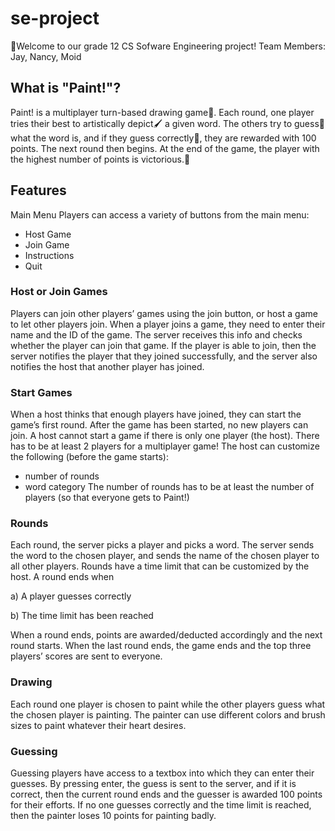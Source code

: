 # se-project
👋Welcome to our grade 12 CS Sofware Engineering project!
Team Members: Jay, Nancy, Moid

## What is "Paint!"?

Paint! is a multiplayer turn-based drawing game🎨. Each round, one player tries their best to artistically depict🖌️ a given word. The others try to guess🤔 what the word is, and if they guess correctly🎉, they are rewarded with 100 points. The next round then begins. At the end of the game, the player with the highest number of points is victorious.🥇

## Features
Main Menu
Players can access a variety of buttons from the main menu:
- Host Game
- Join Game
- Instructions
- Quit

### Host or Join Games
Players can join other players’ games using the join button, or host a game to let other players join.
When a player joins a game, they need to enter their name and the ID of the game. The server receives this info and checks whether the player can join that game. If the player is able to join, then the server notifies the player that they joined successfully, and the server also notifies the host that another player has joined.

### Start Games
When a host thinks that enough players have joined, they can start the game’s first round. After the game has been started, no new players can join.
A host cannot start a game if there is only one player (the host). There has to be at least 2 players for a multiplayer game!
The host can customize the following (before the game starts):
- number of rounds
- word category
The number of rounds has to be at least the number of players (so that everyone gets to Paint!)

### Rounds
Each round, the server picks a player and picks a word. The server sends the word to the chosen player, and sends the name of the chosen player to all other players.
Rounds have a time limit that can be customized by the host. A round ends when

a) A player guesses correctly

b) The time limit has been reached

When a round ends, points are awarded/deducted accordingly and the next round starts.
When the last round ends, the game ends and the top three players’ scores are sent to everyone.

### Drawing
Each round one player is chosen to paint while the other players guess what the chosen player is painting. The painter can use different colors and brush sizes to paint whatever their heart desires.

### Guessing
Guessing players have access to a textbox into which they can enter their guesses. By pressing enter, the guess is sent to the server, and if it is correct, then the current round ends and the guesser is awarded 100 points for their efforts.
If no one guesses correctly and the time limit is reached, then the painter loses 10 points for painting badly.
